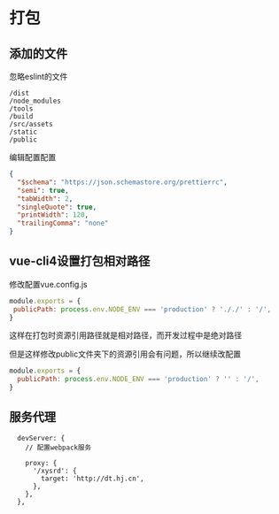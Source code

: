 # 打包

## 添加的文件

忽略eslint的文件
```.eslintignore
/dist
/node_modules
/tools
/build
/src/assets
/static
/public
```


编辑配置配置
```.prettierrc.json
{
  "$schema": "https://json.schemastore.org/prettierrc",
  "semi": true,
  "tabWidth": 2,
  "singleQuote": true,
  "printWidth": 120,
  "trailingComma": "none"
}
```


## vue-cli4设置打包相对路径

修改配置vue.config.js
```js
module.exports = {
 publicPath: process.env.NODE_ENV === 'production' ? '././' : '/',
}
```

这样在打包时资源引用路径就是相对路径，而开发过程中是绝对路径

但是这样修改public文件夹下的资源引用会有问题，所以继续改配置
```js
module.exports = {
  publicPath: process.env.NODE_ENV === 'production' ? '' : '/',
}

```


## 服务代理
```
  devServer: {
    // 配置webpack服务

    proxy: {
      '/xysrd': {
        target: 'http://dt.hj.cn',
      },
    },
  },
```



